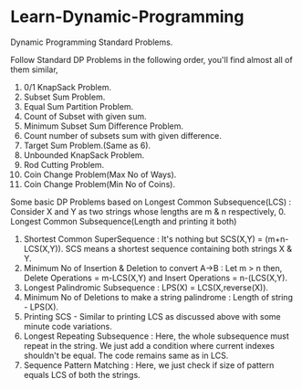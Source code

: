 # Learn-Dynamic-Programming
Dynamic Programming Standard Problems.

Follow Standard DP Problems in the following order, you'll find almost all of them similar,
1. 0/1 KnapSack Problem.
2. Subset Sum Problem.
3. Equal Sum Partition Problem.
4. Count of Subset with given sum.
5. Minimum Subset Sum Difference Problem.
6. Count number of subsets sum with given difference.
7. Target Sum Problem.(Same as 6).
8. Unbounded KnapSack Problem.
9. Rod Cutting Problem.
10. Coin Change Problem(Max No of Ways).
11. Coin Change Problem(Min No of Coins).

Some basic DP Problems based on Longest Common Subsequence(LCS) :
Consider X and Y as two strings whose lengths are m & n respectively,
0. Longest Common Subsequence(Length and printing it both)
1. Shortest Common SuperSequence : It's nothing but SCS(X,Y) = (m+n-LCS(X,Y)).
SCS means a shortest sequence containing both strings X & Y.
2. Minimum No of Insertion & Deletion to convert A->B : Let m > n then, Delete Operations = m-LCS(X,Y) and Insert Operations = n-(LCS(X,Y).
3. Longest Palindromic Subsequence : LPS(X) = LCS(X,reverse(X)).
4. Minimum No of Deletions to make a string palindrome : Length of string - LPS(X).
5. Printing SCS - Similar to printing LCS as discussed above with some minute code variations.
6. Longest Repeating Subsequence : Here, the whole subsequence must repeat in the string. We just add a condition where current indexes shouldn't be equal. The code remains same as in LCS.
7. Sequence Pattern Matching : Here, we just check if size of pattern equals LCS of both the strings.

